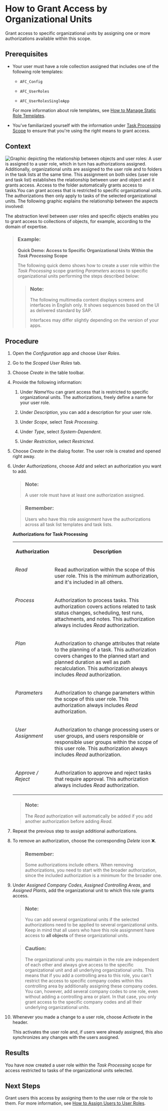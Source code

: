 <!-- loio16947f19a23d41ba832e1fa1314aca43 -->

<link rel="stylesheet" type="text/css" href="../css/sap-icons.css"/>

# How to Grant Access by Organizational Units

Grant access to specific organizational units by assigning one or more authorizations available within this scope.



<a name="loio16947f19a23d41ba832e1fa1314aca43__prereq_snv_r4l_qrb"/>

## Prerequisites

-   Your user must have a role collection assigned that includes one of the following role templates:

    -   `AFC_Config`

    -   `AFC_UserRoles`

    -   `AFC_UserRolesSingleApp`


    For more information about role templates, see [How to Manage Static Role Templates](how-to-manage-static-role-templates-0cca34d.md).

-   You've familiarized yourself with the information under [Task Processing Scope](task-processing-scope-b4f8ec6.md) to ensure that you're using the right means to grant access.




## Context

 ![Graphic depicting the relationship between objects and user roles: A user is assigned to a user role, which in turn has authorizations assigned. Additionally, organizational units are assigned to the user role and to folders in the task lists at the same time. This assignment on both sides (user role and task list) establishes the relationship between user and object and it grants access. Access to the folder automatically grants access to tasks.You can grant access that is restricted to specific organizational units. The authorizations then only apply to tasks of the selected organizational units. The following graphic explains the relationship between the aspects involved:](images/Image_New_Auth_Concept_-_PROC_Access_to_Org_Units_ced8f0f.png) 

The abstraction level between user roles and specific objects enables you to grant access to collections of objects, for example, according to the domain of expertise.

> ### Example:  
> **Quick Demo: Access to Specific Organizational Units Within the *Task Processing* Scope**
> 
> The following quick demo shows how to create a user role within the *Task Processing* scope granting *Parameters* access to specific organizational units performing the steps described below:
> 
> > ### Note:  
> > The following multimedia content displays screens and interfaces in English only. It shows sequences based on the UI as delivered standard by SAP.
> > 
> > Interfaces may differ slightly depending on the version of your apps.



## Procedure

1.  Open the *Configuration* app and choose *User Roles*.

2.  Go to the *Scoped User Roles* tab.

3.  Choose *Create* in the table toolbar.

4.  Provide the following information:

    1.  Under *Name*You can grant access that is restricted to specific organizational units. The authorizations, freely define a name for your user role.

    2.  Under *Description*, you can add a description for your user role.

    3.  Under *Scope*, select *Task Processing*.

    4.  Under *Type*, select *System-Dependent*.

    5.  Under *Restriction*, select *Restricted*.


5.  Choose *Create* in the dialog footer. The user role is created and opened right away.

6.  Under *Authorizations*, choose *Add* and select an authorization you want to add.

    > ### Note:  
    > A user role must have at least one authorization assigned.

    > ### Remember:  
    > Users who have this role assignment have the authorizations across all task list templates and task lists.

    **Authorizations for Task Processing**


    <table>
    <tr>
    <th valign="top">

    Authorization


    
    </th>
    <th valign="top">

    Description


    
    </th>
    </tr>
    <tr>
    <td valign="top">

    *Read*


    
    </td>
    <td valign="top">

    Read authorization within the scope of this user role. This is the minimum authorization, and it's included in all others.


    
    </td>
    </tr>
    <tr>
    <td valign="top">

    *Process*


    
    </td>
    <td valign="top">

    Authorization to process tasks. This authorization covers actions related to task status changes, scheduling, test runs, attachments, and notes. This authorization always includes *Read* authorization.


    
    </td>
    </tr>
    <tr>
    <td valign="top">

    *Plan*


    
    </td>
    <td valign="top">

    Authorization to change attributes that relate to the planning of a task. This authorization covers changes to the planned start and planned duration as well as path recalculation. This authorization always includes *Read* authorization.


    
    </td>
    </tr>
    <tr>
    <td valign="top">

    *Parameters*


    
    </td>
    <td valign="top">

    Authorization to change parameters within the scope of this user role. This authorization always includes *Read* authorization.


    
    </td>
    </tr>
    <tr>
    <td valign="top">

    *User Assignment*


    
    </td>
    <td valign="top">

    Authorization to change processing users or user groups, and users responsible or responsible user groups within the scope of this user role. This authorization always includes *Read* authorization.


    
    </td>
    </tr>
    <tr>
    <td valign="top">

    *Approve / Reject*


    
    </td>
    <td valign="top">

    Authorization to approve and reject tasks that require approval. This authorization always includes *Read* authorization.


    
    </td>
    </tr>
    </table>
    
    > ### Note:  
    > The *Read* authorization will automatically be added if you add another authorization before adding *Read*.

7.  Repeat the previous step to assign additional authorizations.

8.  To remove an authorization, choose the corresponding *Delete* icon :x:.

    > ### Remember:  
    > Some authorizations include others. When removing authorizations, you need to start with the broader authorization, since the included authorization is a minimum for the broader one.

9.  Under *Assigned Company Codes*, *Assigned Controlling Areas*, and *Assigned Plants*, add the organizational unit to which this role grants access.

    > ### Note:  
    > You can add several organizational units if the selected authorizations need to be applied to several organizational units. Keep in mind that all users who have this role assignment have access to **all objects** of these organizational units.

    > ### Caution:  
    > The organizational units you maintain in the role are independent of each other and always give access to the specific organizational unit and all underlying organizational units. This means that if you add a controlling area to this role, you can't restrict the access to specific company codes within this controlling area by additionally assigning these company codes. You can, however, add several company codes to one role, even without adding a controlling area or plant. In that case, you only grant access to the specific company codes and all their underlying organizational units.

10. Whenever you made a change to a user role, choose *Activate* in the header.

    This activates the user role and, if users were already assigned, this also synchronizes any changes with the users assigned.




<a name="loio16947f19a23d41ba832e1fa1314aca43__result_vfx_jsl_qrb"/>

## Results

You have now created a user role within the *Task Processing* scope for access restricted to tasks of the organizational units selected.



<a name="loio16947f19a23d41ba832e1fa1314aca43__postreq_ugr_ssl_qrb"/>

## Next Steps

Grant users this access by assigning them to the user role or the role to them. For more information, see [How to Assign Users to User Roles](how-to-assign-users-to-user-roles-f703a5c.md).

